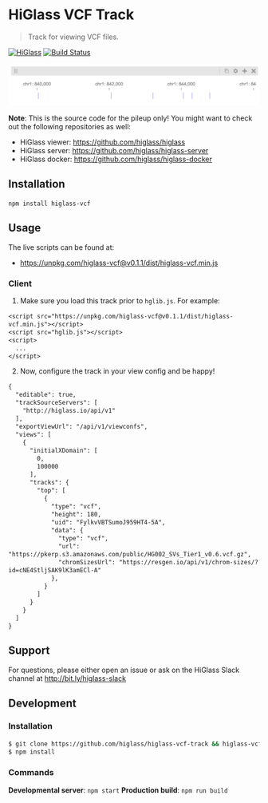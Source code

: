 # HiGlass VCF Track

> Track for viewing VCF files.

[![HiGlass](https://img.shields.io/badge/higlass-👍-red.svg?colorB=0f5d92)](http://higlass.io)
[![Build Status](https://img.shields.io/travis/higlass/higlass-pileup-track/master.svg?colorB=0f5d92)](https://travis-ci.org/higlass/higlass-pileup-track)

<img src="/teaser.png?raw=true" width="600" />

**Note**: This is the source code for the pileup only! You might want to check out the following repositories as well:

- HiGlass viewer: https://github.com/higlass/higlass
- HiGlass server: https://github.com/higlass/higlass-server
- HiGlass docker: https://github.com/higlass/higlass-docker

## Installation

```
npm install higlass-vcf
```

## Usage

The live scripts can be found at:

- https://unpkg.com/higlass-vcf@v0.1.1/dist/higlass-vcf.min.js

### Client

1. Make sure you load this track prior to `hglib.js`. For example:

```
<script src="https://unpkg.com/higlass-vcf@v0.1.1/dist/higlass-vcf.min.js"></script>
<script src="hglib.js"></script>
<script>
  ...
</script>
```

2. Now, configure the track in your view config and be happy!

```
{
  "editable": true,
  "trackSourceServers": [
    "http://higlass.io/api/v1"
  ],
  "exportViewUrl": "/api/v1/viewconfs",
  "views": [
    {
      "initialXDomain": [
        0,
        100000
      ],
      "tracks": {
        "top": [
          {
            "type": "vcf",
            "height": 180,
            "uid": "FylkvVBTSumoJ959HT4-5A",
            "data": {
              "type": "vcf",
              "url": "https://pkerp.s3.amazonaws.com/public/HG002_SVs_Tier1_v0.6.vcf.gz",
              "chromSizesUrl": "https://resgen.io/api/v1/chrom-sizes/?id=cNE4StljSAK9lK3amECl-A"
            },
          }
        ]
      }
    }
  ]
}
```

## Support

For questions, please either open an issue or ask on the HiGlass Slack channel at http://bit.ly/higlass-slack

## Development

### Installation

```bash
$ git clone https://github.com/higlass/higlass-vcf-track && higlass-vcf-track
$ npm install
```

### Commands

**Developmental server**: `npm start`
**Production build**: `npm run build`
